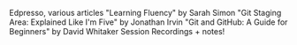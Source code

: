 Edpresso, various articles
"Learning Fluency" by Sarah Simon
"Git Staging Area: Explained Like I'm Five" by Jonathan Irvin
"Git and GitHub: A Guide for Beginners" by David Whitaker
Session Recordings + notes!
